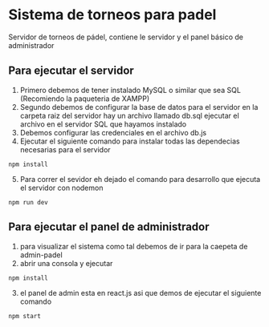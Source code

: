 # Sistema de torneos para padel
Servidor de torneos de pádel, contiene le servidor y el panel básico de administrador 

## Para ejecutar el servidor 
1. Primero debemos de tener instalado MySQL o similar que sea SQL (Recomiendo la paqueteria de XAMPP)
2. Segundo debemos de configurar la base de datos para el servidor en la carpeta raiz del servidor hay un archivo llamado db.sql ejecutar el archivo en el servidor SQL que hayamos instalado
3. Debemos configurar las credenciales en el archivo db.js
4. Ejecutar el siguiente comando para instalar todas las dependecias necesarias para el servidor
```{r}
npm install
```
5. Para correr el sevidor eh dejado el comando para desarrollo que ejecuta el servidor con nodemon
```{r}
npm run dev
```
## Para ejecutar el panel de administrador
1. para visualizar el sistema como tal debemos de ir para la caepeta de admin-padel
2. abrir una consola y ejecutar
```{r}
npm install
```
3. el panel de admin esta en react.js asi que demos de ejecutar el siguiente comando 
```{r}
npm start
```
